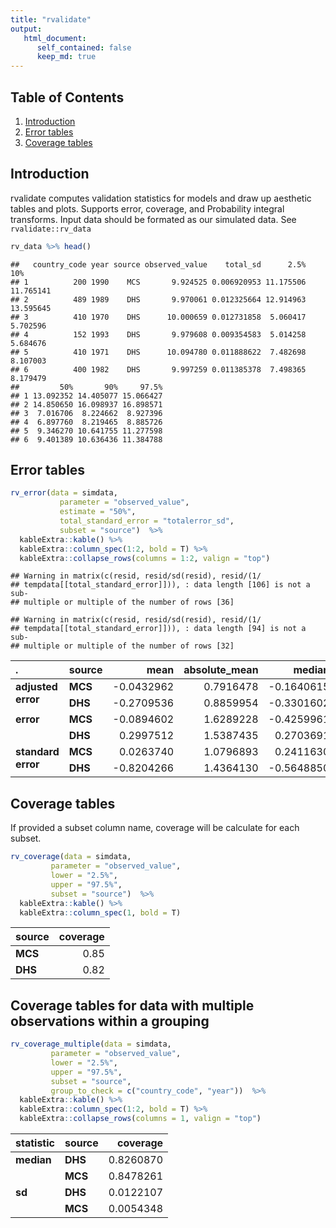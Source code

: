 ```yaml
---
title: "rvalidate"
output:
   html_document:
      self_contained: false
      keep_md: true
---
```





## Table of Contents
1. [Introduction](#intro)
2. [Error tables](#2)
3. [Coverage tables](#3)
  
## <a name="intro"></a>
## Introduction
rvalidate computes validation statistics for models and draw up aesthetic tables and plots. Supports error, coverage, and Probability integral transforms. Input data should be formated as our simulated data. See `rvalidate::rv_data`

```r
rv_data %>% head()
```

```
##   country_code year source observed_value    total_sd      2.5%       10%
## 1          200 1990    MCS       9.924525 0.006920953 11.175506 11.765141
## 2          489 1989    DHS       9.970061 0.012325664 12.914963 13.595645
## 3          410 1970    DHS      10.000659 0.012731858  5.060417  5.702596
## 4          152 1993    DHS       9.979608 0.009354583  5.014258  5.684676
## 5          410 1971    DHS      10.094780 0.011888622  7.482698  8.107003
## 6          400 1982    DHS       9.997259 0.011385378  7.498365  8.179479
##         50%       90%     97.5%
## 1 13.092352 14.405077 15.066427
## 2 14.850650 16.098937 16.898571
## 3  7.016706  8.224662  8.927396
## 4  6.897760  8.219465  8.885726
## 5  9.346270 10.641755 11.277598
## 6  9.401389 10.636436 11.384788
```


## <a name="2"></a>
## Error tables

```r
rv_error(data = simdata, 
           parameter = "observed_value", 
           estimate = "50%", 
           total_standard_error = "totalerror_sd",
           subset = "source")  %>%
  kableExtra::kable() %>%
  kableExtra::column_spec(1:2, bold = T) %>%
  kableExtra::collapse_rows(columns = 1:2, valign = "top")
```

```
## Warning in matrix(c(resid, resid/sd(resid), resid/(1/
## tempdata[[total_standard_error]])), : data length [106] is not a sub-
## multiple or multiple of the number of rows [36]
```

```
## Warning in matrix(c(resid, resid/sd(resid), resid/(1/
## tempdata[[total_standard_error]])), : data length [94] is not a sub-
## multiple or multiple of the number of rows [32]
```

<table>
 <thead>
  <tr>
   <th style="text-align:left;"> . </th>
   <th style="text-align:left;"> source </th>
   <th style="text-align:right;"> mean </th>
   <th style="text-align:right;"> absolute_mean </th>
   <th style="text-align:right;"> median </th>
   <th style="text-align:right;"> absolute_median </th>
  </tr>
 </thead>
<tbody>
  <tr>
   <td style="text-align:left;font-weight: bold;vertical-align: top !important;" rowspan="2"> adjusted error </td>
   <td style="text-align:left;font-weight: bold;"> MCS </td>
   <td style="text-align:right;"> -0.0432962 </td>
   <td style="text-align:right;"> 0.7916478 </td>
   <td style="text-align:right;"> -0.1640615 </td>
   <td style="text-align:right;"> 0.7430697 </td>
  </tr>
  <tr>
   
   <td style="text-align:left;font-weight: bold;"> DHS </td>
   <td style="text-align:right;"> -0.2709536 </td>
   <td style="text-align:right;"> 0.8859954 </td>
   <td style="text-align:right;"> -0.3301602 </td>
   <td style="text-align:right;"> 0.7072134 </td>
  </tr>
  <tr>
   <td style="text-align:left;font-weight: bold;vertical-align: top !important;" rowspan="2"> error </td>
   <td style="text-align:left;font-weight: bold;"> MCS </td>
   <td style="text-align:right;"> -0.0894602 </td>
   <td style="text-align:right;"> 1.6289228 </td>
   <td style="text-align:right;"> -0.4259961 </td>
   <td style="text-align:right;"> 1.4650967 </td>
  </tr>
  <tr>
   
   <td style="text-align:left;font-weight: bold;"> DHS </td>
   <td style="text-align:right;"> 0.2997512 </td>
   <td style="text-align:right;"> 1.5387435 </td>
   <td style="text-align:right;"> 0.2703691 </td>
   <td style="text-align:right;"> 1.2473561 </td>
  </tr>
  <tr>
   <td style="text-align:left;font-weight: bold;vertical-align: top !important;" rowspan="2"> standard error </td>
   <td style="text-align:left;font-weight: bold;"> MCS </td>
   <td style="text-align:right;"> 0.0263740 </td>
   <td style="text-align:right;"> 1.0796893 </td>
   <td style="text-align:right;"> 0.2411630 </td>
   <td style="text-align:right;"> 0.8436846 </td>
  </tr>
  <tr>
   
   <td style="text-align:left;font-weight: bold;"> DHS </td>
   <td style="text-align:right;"> -0.8204266 </td>
   <td style="text-align:right;"> 1.4364130 </td>
   <td style="text-align:right;"> -0.5648850 </td>
   <td style="text-align:right;"> 0.9888324 </td>
  </tr>
</tbody>
</table>

## <a name="3"></a>
## Coverage tables
If provided a subset column name, coverage will be calculate for each subset.

```r
rv_coverage(data = simdata, 
         parameter = "observed_value", 
         lower = "2.5%", 
         upper = "97.5%", 
         subset = "source")  %>%
  kableExtra::kable() %>%
  kableExtra::column_spec(1, bold = T)
```

<table>
 <thead>
  <tr>
   <th style="text-align:left;"> source </th>
   <th style="text-align:right;"> coverage </th>
  </tr>
 </thead>
<tbody>
  <tr>
   <td style="text-align:left;font-weight: bold;"> MCS </td>
   <td style="text-align:right;"> 0.85 </td>
  </tr>
  <tr>
   <td style="text-align:left;font-weight: bold;"> DHS </td>
   <td style="text-align:right;"> 0.82 </td>
  </tr>
</tbody>
</table>



## <a name="3"></a>
## Coverage tables for data with multiple observations within a grouping

```r
rv_coverage_multiple(data = simdata, 
         parameter = "observed_value", 
         lower = "2.5%", 
         upper = "97.5%", 
         subset = "source",
         group_to_check = c("country_code", "year"))  %>%
  kableExtra::kable() %>%
  kableExtra::column_spec(1:2, bold = T) %>%
  kableExtra::collapse_rows(columns = 1, valign = "top")
```

<table>
 <thead>
  <tr>
   <th style="text-align:left;"> statistic </th>
   <th style="text-align:left;"> source </th>
   <th style="text-align:right;"> coverage </th>
  </tr>
 </thead>
<tbody>
  <tr>
   <td style="text-align:left;font-weight: bold;vertical-align: top !important;" rowspan="2"> median </td>
   <td style="text-align:left;font-weight: bold;"> DHS </td>
   <td style="text-align:right;"> 0.8260870 </td>
  </tr>
  <tr>
   
   <td style="text-align:left;font-weight: bold;"> MCS </td>
   <td style="text-align:right;"> 0.8478261 </td>
  </tr>
  <tr>
   <td style="text-align:left;font-weight: bold;vertical-align: top !important;" rowspan="2"> sd </td>
   <td style="text-align:left;font-weight: bold;"> DHS </td>
   <td style="text-align:right;"> 0.0122107 </td>
  </tr>
  <tr>
   
   <td style="text-align:left;font-weight: bold;"> MCS </td>
   <td style="text-align:right;"> 0.0054348 </td>
  </tr>
</tbody>
</table>

